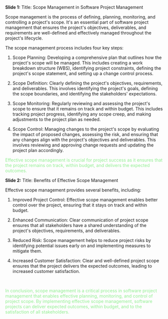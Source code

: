 **Slide 1:**
Title: Scope Management in Software Project Management

Scope management is the process of defining, planning, monitoring, and controlling a project's scope. It's an essential part of software project management that ensures the project's objectives, deliverables, and requirements are well-defined and effectively managed throughout the project's lifecycle.

The scope management process includes four key steps:

1) Scope Planning: Developing a comprehensive plan that outlines how the project's scope will be managed. This includes creating a work breakdown structure (WBS), identifying project constraints, defining the project's scope statement, and setting up a change control process.

2) Scope Definition: Clearly defining the project's objectives, requirements, and deliverables. This involves identifying the project's goals, defining the scope boundaries, and identifying the stakeholders' expectations.

3) Scope Monitoring: Regularly reviewing and assessing the project's scope to ensure that it remains on track and within budget. This includes tracking project progress, identifying any scope creep, and making adjustments to the project plan as needed.

4) Scope Control: Managing changes to the project's scope by evaluating the impact of proposed changes, assessing the risk, and ensuring that any changes align with the project's objectives and deliverables. This involves reviewing and approving change requests and updating the project plan accordingly.

<p style="color: lightgreen">
Effective scope management is crucial for project success as it ensures that the project remains on track, within budget, and delivers the expected outcomes.

<br>

**Slide 2:**
Title: Benefits of Effective Scope Management

Effective scope management provides several benefits, including:

1) Improved Project Control: Effective scope management enables better control over the project, ensuring that it stays on track and within budget.

2) Enhanced Communication: Clear communication of project scope ensures that all stakeholders have a shared understanding of the project's objectives, requirements, and deliverables.

3) Reduced Risk: Scope management helps to reduce project risks by identifying potential issues early on and implementing measures to mitigate them.

4) Increased Customer Satisfaction: Clear and well-defined project scope ensures that the project delivers the expected outcomes, leading to increased customer satisfaction.

<br>

<p style="color: lightgreen">
In conclusion, scope management is a critical process in software project management that enables effective planning, monitoring, and control of project scope. By implementing effective scope management, software projects can deliver expected outcomes, within budget, and to the satisfaction of all stakeholders.